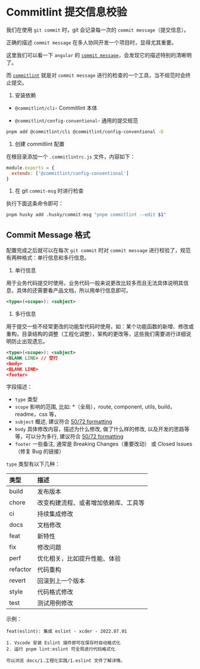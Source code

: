 # Commitlint 提交信息校验

我们在使用 `git commit` 时，git 会记录每一次的 `commit message`（提交信息）。

正确的描述 `commit message` 在多人协同开发一个项目时，显得尤其重要。

这里我们可以看一下 `angular` 的 [`commit message`](https://github.com/angular/angular/commits/main)，会发现它的描述特别的清晰明了。

而 [`commitlint`](https://commitlint.js.org/#/) 就是对 `commit message` 进行的检查的一个工具，当不规范时会终止提交。

1.  安装依赖

- `@commitlint/cli`- Commitlint 本体

- `@commitlint/config-conventional`- 通用的提交规范

```bash
pnpm add @commitlint/cli @commitlint/config-conventional -D
```

1.  创建 commitlint 配置

在根目录添加一个 `.commitlintrc.js` 文件，内容如下：

```javascript
module.exports = {
  extends: ['@commitlint/config-conventional']
}
```

1.  在 git `commit-msg` 时进行检查

执行下面这条命令即可：

```bash
pnpm husky add .husky/commit-msg "pnpm commitlint --edit $1"
```

## Commit Message 格式

配置完成之后就可以在每次 `git commit` 时对 `commit message` 进行校验了，规范有两种格式：单行信息和多行信息。

1.  单行信息

用于业务代码提交时使用，业务代码一般来说更改比较多而且无法具体说明其信息，具体的还需要看产品文档，所以用单行信息即可。

```xml
<type>(<scope>): <subject>
```

1.  多行信息

用于提交一些不经常更改的功能型代码时使用，如：某个功能函数的新增、修改或重构，目录结构的调整（工程化调整），架构的更改等，这些我们需要进行详细说明防止出现遗忘。

```xml
<type>(<scope>): <subject>
<BLANK LINE> // 空行
<body>
<BLANK LINE>
<footer>
```

字段描述：

- `type` 类型
- `scope` 影响的范围, 比如: \*（全局），route, component, utils, build，readme，css 等，
- `subject` 概述, 建议符合 [50/72 formatting](https://link.zhihu.com/?target=https%3A//stackoverflow.com/questions/2290016/git-commit-messages-50-72-formatting)
- `body` 具体修改内容，描述为什么修改, 做了什么样的修改, 以及开发的思路等等，可以分为多行, 建议符合 [50/72 formatting](https://link.zhihu.com/?target=https%3A//stackoverflow.com/questions/2290016/git-commit-messages-50-72-formatting)
- `footer` 一些备注, 通常是 Breaking Changes（重要改动） 或 Closed Issues（修复 Bug 的链接）

`type` 类型有以下几种：

| 类型     | 描述                                 |
| :------- | :----------------------------------- |
| build    | 发布版本                             |
| chore    | 改变构建流程、或者增加依赖库、工具等 |
| ci       | 持续集成修改                         |
| docs     | 文档修改                             |
| feat     | 新特性                               |
| fix      | 修改问题                             |
| perf     | 优化相关，比如提升性能、体验         |
| refactor | 代码重构                             |
| revert   | 回滚到上一个版本                     |
| style    | 代码格式修改                         |
| test     | 测试用例修改                         |

示例：

```
feat(eslint): 集成 eslint - xcder - 2022.07.01

1. Vscode 安装 Eslint 插件即可在保存时自动格式化
2. 运行 pnpm lint:eslint 可全局进行代码格式化

可以浏览 docs/1.工程化实践/1.eslint 文件了解详情。
```